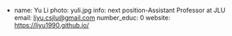 - name: Yu Li
  photo: yuli.jpg
  info: next position-Assistant Professor at JLU
  email: liyu.csjlu@gmail.com
  number_educ: 0
  website: https://liyu1990.github.io/
